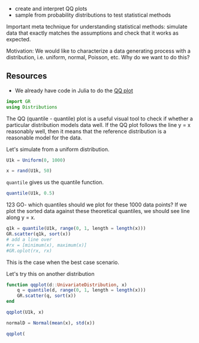 - create and interpret QQ plots
- sample from probability distributions to test statistical methods

Important meta technique for understanding statistical methods: simulate data that exactly matches the assumptions and check that it works as expected.

Motivation: We would like to characterize a data generating process with a distribution, i.e. uniform, normal, Poisson, etc.
Why do we want to do this?

## Resources

- We already have code in Julia to do the [QQ plot](https://github.com/JuliaPlots/StatsPlots.jl#quantile-quantile-plots)

```julia
import GR
using Distributions
```

The QQ (quantile - quantile) plot is a useful visual tool to check if whether a particular distribution models data well.
If the QQ plot follows the line y = x reasonably well, then it means that the reference distribution is a reasonable model for the data.

Let's simulate from a uniform distribution.

```julia
U1k = Uniform(0, 1000)

x = rand(U1k, 50)
```

`quantile` gives us the quantile function.

```julia
quantile(U1k, 0.5)
```

123 GO- which quantiles should we plot for these 1000 data points?
If we plot the sorted data against these theoretical quantiles, we should see line along y = x.

```julia
q1k = quantile(U1k, range(0, 1, length = length(x)))
GR.scatter(q1k, sort(x))
# add a line over
#rx = [minimum(x), maximum(x)]
#GR.oplot(rx, rx)
```

This is the case when the best case scenario.

Let's try this on another distribution

```julia
function qqplot(d::UnivariateDistribution, x)
    q = quantile(d, range(0, 1, length = length(x)))
    GR.scatter(q, sort(x))
end

qqplot(U1k, x)

normalD = Normal(mean(x), std(x))

qqplot(
```

